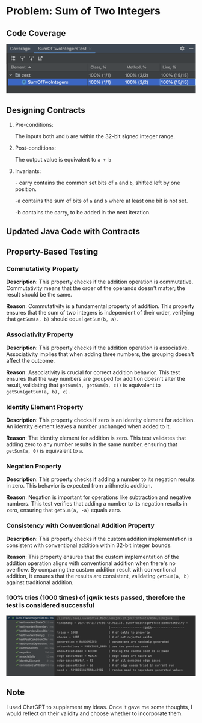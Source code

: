 # Problem: Sum of Two Integers

## Code Coverage

![Sum of Two Integers](assert/cc_SumofTwoIntegers.png)

## Designing Contracts

1. Pre-conditions:

   The inputs both ```a```nd ```b``` are within the 32-bit signed integer range.

2. Post-conditions:

   The output value is equivalent to `a + b`

3. Invariants:

   \- carry contains the common set bits of `a` and `b`, shifted left by one position.     

   \-a contains the sum of bits of `a` and `b` where at least one bit is not set.     

   \-b contains the carry, to be added in the next iteration.

## Updated Java Code with Contracts

## Property-Based Testing

### Commutativity Property

**Description**: This property checks if the addition operation is commutative. Commutativity means that the order of the operands doesn't matter; the result should be the same.

**Reason**: Commutativity is a fundamental property of addition. This property ensures that the sum of two integers is independent of their order, verifying that `getSum(a, b)` should equal `getSum(b, a)`.

### Associativity Property

**Description**: This property checks if the addition operation is associative. Associativity implies that when adding three numbers, the grouping doesn't affect the outcome.

**Reason**: Associativity is crucial for correct addition behavior. This test ensures that the way numbers are grouped for addition doesn't alter the result, validating that `getSum(a, getSum(b, c))` is equivalent to `getSum(getSum(a, b), c)`.

### Identity Element Property

**Description**: This property checks if zero is an identity element for addition. An identity element leaves a number unchanged when added to it.

**Reason**: The identity element for addition is zero. This test validates that adding zero to any number results in the same number, ensuring that `getSum(a, 0)` is equivalent to `a`.

### Negation Property

**Description**: This property checks if adding a number to its negation results in zero. This behavior is expected from arithmetic addition.

**Reason**: Negation is important for operations like subtraction and negative numbers. This test verifies that adding a number to its negation results in zero, ensuring that `getSum(a, -a)` equals zero.

### Consistency with Conventional Addition Property

**Description**: This property checks if the custom addition implementation is consistent with conventional addition within 32-bit integer bounds.

**Reason**: This property ensures that the custom implementation of the addition operation aligns with conventional addition when there's no overflow. By comparing the custom addition result with conventional addition, it ensures that the results are consistent, validating `getSum(a, b)` against traditional addition.

###  100% tries (1000 times) of jqwik tests passed, therefore the test is considered successful

![Sum of Two Integers](assert/run_SumofTwoIntegers.png)

## Note

I used ChatGPT to supplement my ideas. Once it gave me some thoughts, I would reflect on their validity and choose whether to incorporate them.

